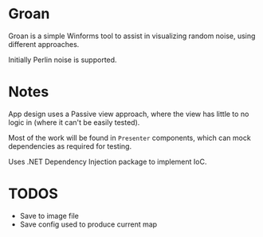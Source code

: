 # Groan

Groan is a simple Winforms tool to assist in visualizing random noise, using different approaches.

Initially Perlin noise is supported.

# Notes
App design uses a Passive view approach, where the view has little to no logic in (where it can't be easily tested).

Most of the work will be found in `Presenter` components, which can mock dependencies as required for testing.

Uses .NET Dependency Injection package to implement IoC.

# TODOS

* Save to image file
* Save config used to produce current map
